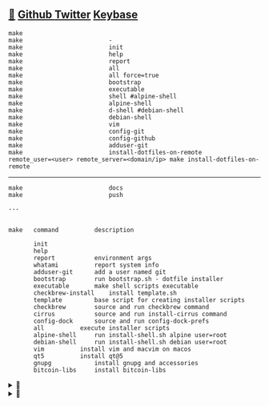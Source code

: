 ## [🐝](https://keyserver.ubuntu.com/pks/lookup?search=randy.lee.mcmillan%40gmail.com&fingerprint=on&op=vindex) [Github ](http://github.com/randymcmillan) [Twitter](https://twitter.com/RandyMcMillan) [Keybase](https://randymcmillan.keybase.pub)
	make                        
	make                        -
	make                        init
	make                        help
	make                        report
	make                        all
	make                        all force=true	
	make                        bootstrap
	make                        executable
	make                        shell #alpine-shell
	make                        alpine-shell
	make                        d-shell #debian-shell
	make                        debian-shell
	make                        vim
	make                        config-git
	make                        config-github
	make                        adduser-git
	make                        install-dotfiles-on-remote
	remote_user=<user> remote_server=<domain/ip> make install-dotfiles-on-remote
---

	make                        docs
	make                        push
	
	---
	

 	make   command			description
 	
 	       init
 	       help
 	       report			environment args
 	       whatami			report system info
 	       adduser-git		add a user named git
 	       bootstrap		run bootstrap.sh - dotfile installer
 	       executable		make shell scripts executable
 	       checkbrew-install	install template.sh
 	       template			base script for creating installer scripts
 	       checkbrew		source and run checkbrew command
 	       cirrus			source and run install-cirrus command
 	       config-dock		source and run config-dock-prefs
 	       all			execute installer scripts
 	       alpine-shell		run install-shell.sh alpine user=root
 	       debian-shell		run install-shell.sh debian user=root
 	       vim			install vim and macvim on macos
 	       qt5			install qt@5
 	       gnupg			install gnupg and accessories
 	       bitcoin-libs		install bitcoin-libs

<details>
<summary>👀</summary>
<p>

```shell
seq 0 947 | (while read -r n; do bitcoin-cli gettxout \
54e48e5f5c656b26c3bca14a8c95aa583d07ebe84dde3b7dd4a78f4e4186e713 $n \
| jq -r '.scriptPubKey.asm' | awk '{ print $2 $3 $4 }'; done) | \
tr -d '\n' | cut -c 17-368600 | xxd -r -p > bitcoin.pdf
```

</p>
</details>

<details>
<summary>👀</summary>
<p>

#### Referral Links:

[![DigitalOcean Referral Badge](https://web-platforms.sfo2.digitaloceanspaces.com/WWW/Badge%202.svg)](https://www.digitalocean.com/?refcode=ae5c7d05da91&utm_campaign=Referral_Invite&utm_medium=Referral_Program&utm_source=badge)

</p>
</details>
